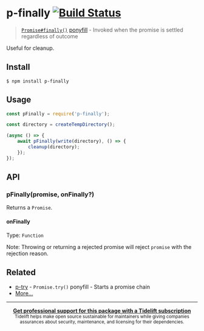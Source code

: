# p-finally [![Build Status](https://travis-ci.org/sindresorhus/p-finally.svg?branch=master)](https://travis-ci.org/sindresorhus/p-finally)

> [`Promise#finally()`](https://github.com/tc39/proposal-promise-finally) [ponyfill](https://ponyfill.com) - Invoked when the promise is settled regardless of outcome

Useful for cleanup.

## Install

```
$ npm install p-finally
```

## Usage

```js
const pFinally = require('p-finally');

const directory = createTempDirectory();

(async () => {
	await pFinally(write(directory), () => {
		cleanup(directory);
	});
});
```

## API

### pFinally(promise, onFinally?)

Returns a `Promise`.

#### onFinally

Type: `Function`

Note: Throwing or returning a rejected promise will reject `promise` with the rejection reason.

## Related

- [p-try](https://github.com/sindresorhus/p-try) - `Promise.try()` ponyfill - Starts a promise chain
- [More…](https://github.com/sindresorhus/promise-fun)

---

<div align="center">
	<b>
		<a href="https://tidelift.com/subscription/pkg/npm-p-finally?utm_source=npm-p-finally&utm_medium=referral&utm_campaign=readme">Get professional support for this package with a Tidelift subscription</a>
	</b>
	<br>
	<sub>
		Tidelift helps make open source sustainable for maintainers while giving companies<br>assurances about security, maintenance, and licensing for their dependencies.
	</sub>
</div>
